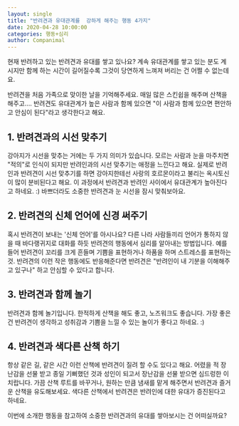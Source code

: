 ```yaml
---
layout: single
title: "반려견과 유대관계를  강하게 해주는 행동 4가지"
date: 2020-04-28 10:00:00
categories: 행동+심리
author: Companimal
---
```


현재 반려하고 있는 반려견과 유대를 쌓고 있나요? 계속 유대관계를 쌓고 있는 분도 계시지만 함께 하는 시간이 길어질수록 그것이 당연하게 느껴져 버리는 건 어쩔 수 없는데요.

반려견을 처음 가족으로 맞이한 날을 기억해주세요. 매일 많은 스킨쉽을 해주며 산책을 해주고…. 반려견도 유대관계가 높은 사람과 함께 있으면 "이 사람과 함께 있으면 편안하고 안심이 된다"라고 생각한다고 해요.

## 1. 반려견과의 시선 맞추기

강아지가 시선을 맞추는 거에는 두 가지 의미가 있습니다. 모르는 사람과 눈을 마주치면 "적의"로 인식이 되지만 반려인과의 시선 맞추기는 애정을 느낀다고 해요. 실제로 반려인과 반려견이 시선 맞추기를 하면 강아지한테선 사랑의 호르몬이라고 불리는 옥시토신이 많이 분비된다고 해요. 이 과정에서 반려견과 반려인 사이에서 유대관계가 높아진다고 하네요. :) 바쁘더라도 소중한 반려견과 눈 시선을 잠시 맞춰보아요.

## 2. 반려견의 신체 언어에 신경 써주기

혹시 반려견이 보내는 '신체 언어'를 아시나요? 다른 나라 사람들끼리 언어가 통하지 않을 때 바다랭귀지로 대화를 하듯 반려견의 행동에서 심리를 알아내는 방법입니다. 예를 들어 반려견이 꼬리를 크게 흔들며 기쁨을 표현하거나 하품을 하며 스트레스를 표현하는 것. 반려견의 이런 작은 행동에도 반응해준다면 반려견은 "반려인이 내 기분을 이해해주고 있구나" 하고 안심할 수 있다고 합니다.

## 3. 반려견과 함께 놀기

반려견과 함께 놀기입니다. 한적하게 산책을 해도 좋고, 노즈워크도 좋습니다. 가장 좋은 건 반려견이 생각하고 성취감과 기쁨을 느낄 수 있는 놀이가 좋다고 하네요. :)

## 4. 반려견과 색다른 산책 하기

항상 같은 길, 같은 시간 이런 산책에 반려견이 질려 할 수도 있다고 해요. 어렸을 적 장난감을 선물 받고 종일 기뻐했던 것과 성인이 되고서 장난감을 선물 받으면 심드렁한 이치랍니다. 가끔 산책 루트를 바꾸거나, 원하는 만큼 냄새를 맡게 해주면서 반려견과 즐거운 산책을 유도해보세요. 색다른 산책에서 반려견은 반려인에 대한 유대가 증진된다고 하네요.

이번에 소개한 행동을 참고하여 소중한 반려견과의 유대를 쌓아보시는 건 어떠실까요?
